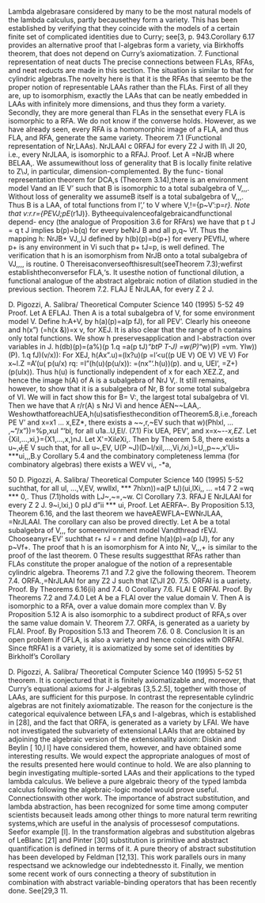 Lambda algebrasare considered by many to be the most natural models of the lambda calculus, partly becausethey form a variety. This has been established by verifying that they coincide with the models of a certain finite set of complicated identities due to Curry; see[3, p. 943.Corollary 6.17 provides an alternative proof that I-algebras form a variety, via Birkhoffs theorem, that does not depend on Curry’s axiomatization.
7. Functional representation of neat ducts
The precise connections between FLAs, RFAs, and neat reducts are made in this section. The situation is similar to that for cylindric algebras.The novelty here is that it is the RFAs that seemto be the proper notion of representable LAAs rather than the FLAs. First of all they are, up to isomorphism, exactly the LAAs that can be neatly embedded in LAAs with infinitely more dimensions, and thus they form a variety. Secondly, they are more general than FLAs in the sensethat every FLA is isomorphic to a RFA. We do not know if the converse holds. However, as we have already seen, every RFA is a homomorphic image of a FLA, and thus FLA, and RFA, generate the same variety.
Theorem 7.1 (Functional representation of Nr,LAAs). NrJLAAI c 0RFAJ for every Z2 J with II\ JI 20, i.e., every NrJLAA, is isomorphic to a RFAJ.
Proof. Let A =NrJB where BELAA,. We assumewithout loss of generality that B is locally finite relative to Z\J, in particular, dimension-complemented. By the func- tional representation theorem for DCA,s (Theorem 3.14),there is an environment model Vand an IE V’ such that B is isomorphic to a total subalgebra of V,,,. Without loss of generality we assumeB itself is a total subalgebra of V,,,. Thus B is a LAA, of total functions from I’,’ to V where V,!={p~V’:p=_r}. Note that
v:r.r={PEVJ;pE_(r1J)}. Bytheequivalenceofalgebraicandfunctional depend- ency (the analogue of Proposition 3.6 for RFArs) we have that p t J = q t J implies b(p)=b(q) for every beNrJ B and all p,q~ Vf. Thus the mapping h: NrJB+ VJ,,lJ defined by h(b)(p)=b(p+) for every PEVfIJ, where p+ is any environment in Vi such that p+ tJ=p, is well defined. The verification that h is an isomorphism from NrJB onto a total subalgebra of VJ,,,, is routine. 0
Thereisaconverseofthisresult(seeTheorem 7.3);wefirst establishtheconversefor FLA,‘s. It usesthe notion of functional dilution, a functional analogue of the abstract algebraic notion of dilation studied in the previous section.
Theorem 7.2. FLAJ E NrJLAA, for every Z 2 J.
                   
  D. Pigozzi, A. Salibra/ Theoretical Computer Science 140 (1995) 5-52 49
 Proof. Let A EFLAJ. Then A is a total subalgebra of V, for some environment model V. Define h:A+V, by h(a)(p)=a(p fJ), for all PEV’. Clearly his oneeone and h(x”) (=h(x &))=x v, for XEJ. It is also clear that the range of h contains only total
functions. We show h preservesapplication and I-abstraction over variables in J.
h(db)(p)=(a%)(p 1.q
   =a(p tJ)*“btP T-J) =w(P)*“w)(P)
 =vm.
Ylw))(P).
1.q fJ)(v/x)):
 For XEJ,
 h(Ax”.u)=(lx?u)(p =l’<u((p
UE V) OE V)
VE V)
   For x~l\.Z
=A’(u( p(u/x) rq: =I”(h(u)(p(u/x)): =(nx”‘.h(u))(p).
and u, UEI’,
=Z+)(p(ulx)).
   Thus h(u) is functionally independent of x for each XEZ\.Z, and hence the image h(A) of A is a subalgebra of NrJ V,. It still remains, however, to show that it is a subalgebra of Nr, B for some total subalgebra of VI. We will in fact show this for B= V:, the largest total subalgebra of VI. Then we have that A r/r(A) s NrJ Vi and hence AEN~~LAA,.
WeshowthatforeachUEA,h(u)satisfiesthecondition ofTheorem5.8,i.e.,foreach PE V’ and x=x1 ... x,EZ*, there exists a ~~,r,~EV such that
w)(Phlxl, ... ,~“/x”))=%p,xul “‘bl, for all u1a..U,EI/. (7.1)
Fix UEA, PEV’, and x=x~--*x,EZ*. Let {Xil,...,xi,}={X1,...,x,)nJ. Let X'=Xil*e*Xi,. Then by Theorem 5.8, there exists a u~,~~J,~~E V such that, for all
u~,EV, U(P ~J)(D~l/xil,...,Vi,/xi,)=U,,p~~,x'Ui~ ***ui,,,B.y Corollary 5.4 and the combinatory completeness lemma (for combinatory algebras) there exists a WEV
     vi,, -*a,
  
  50 D. Pigozzi, A. Salibra/ Theoretical Computer Science 140 (1995) 5-52 suchthat, for all ul, ...,V,EV,
  wwllxl, *** 7hlxn))=a(P tJ)(ui,lXi,, ... =t4 7 2
=wq *** 0,.
Thus (7.1)holds with LJ~,~=,~w. Cl
Corollary 7.3. RFAJ E NrJLAAI for every Z 2 J.
9~i,lxi,)
0 pIJ d”ii *** ui,
   Proof. Let AERFA~. By Proposition 5.13, Theorem 6.16, and the last theorem we haveAEWFLA~EWNrJLAA, =NrJLAAI.
The corollary can also be proved directly. Let A be a total subalgebra of V,,, for someenvironment model Vandthread rEVJ. Chooseanyr+EV’ suchthat r+ rJ = r and define h(a)(p)=a(p IJ), for any p~Vf+. The proof that h is an isomorphism for A into Nr, V,,,+ is similar to the proof of the last theorem. 0
These results suggestthat RFAs rather than FLAs constitute the proper analogue of the notion of a representable cylindric algebra. Theorems 7.1 and 7.2 give the following theorem.
Theorem 7.4. ORFA.,=NrJLAAI for any Z2 J such that IZ\JI 20.
7.5. ORFAI is a uariety.
Proof. By Theorems 6.16(ii) and 7.4. 0
Corollary 7.6. FLAI E ORFAI. Proof. By Theorems 7.2 and 7.4.0
Let A be a FLAI over the value domain V. Then A is isomorphic to a RFA, over a value domain more complex than V. By Proposition 5.12 A is also isomorphic to a subdirect product of RFA,s over the same value domain V.
Theorem 7.7. ORFA, is generated as a uariety by FLAI. Proof. By Proposition 5.13 and Theorem 7.6. 0
8. Conclusion
It is an open problem if OFLA, is also a variety and hence coincides with ORFAI. Since ftRFA1 is a variety, it is axiomatized by some set of identities by Birkholf’s
     Corollary
          
  D. Pigozzi, A. Salibra/ Theoretical Computer Science 140 (1995) 5-52 51
 theorem. It is conjectured that it is finitely axiomatizable and, moreover, that Curry’s equational axioms for J-algebras [3,5.2.5], together with those of LAAs, are sufficient for this purpose. In contrast the representable cylindric algebras are not finitely axiomatizable. The reason for the conjecture is the categorical equivalence between LFA,s and I-algebras, which is established in [28], and the fact that ORFA, is generated as a variety by LFAI.
We have not investigated the subvariety of extensional LAAIs that are obtained by adjoining the algebraic version of the extensionality axiom:
Diskin and Beylin [ 10,l l] have considered them, however, and have obtained some interesting results. We would expect the appropriate analogues of most of the results presented here would continue to hold.
We are also planning to begin investigating multiple-sorted LAAs and their applications to the typed lambda calculus. We believe a pure algebraic theory of the typed lambda calculus following the algebraic-logic model would prove useful.
Connectionswith other work. The importance of abstract substitution, and lambda abstraction, has been recognized for some time among computer scientists becauseit leads among other things to more natural term rewriting systems,which are useful in the analysis of processesof computations. Seefor example [l]. In the transformation algebras and substitution algebras of LeBlanc [21] and Pinter [30] substitution is primitive and abstract quantification is defined in terms of it. A pure theory of abstract substitution has been developed by Feldman [12,13]. This work parallels ours in many respectsand we acknowledge our indebtednessto it.
Finally, we mention some recent work of ours connecting a theory of substitution in combination with abstract variable-binding operators that has been recently done. See[29,3 11.
